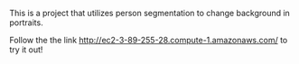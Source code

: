 This is a project that utilizes person segmentation to change background in portraits.


Follow the the link http://ec2-3-89-255-28.compute-1.amazonaws.com/ to try it out!
